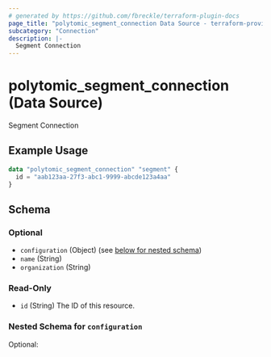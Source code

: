 ```yaml
---
# generated by https://github.com/fbreckle/terraform-plugin-docs
page_title: "polytomic_segment_connection Data Source - terraform-provider-polytomic"
subcategory: "Connection"
description: |-
  Segment Connection
---
```


# polytomic_segment_connection (Data Source)

Segment Connection

## Example Usage

```terraform
data "polytomic_segment_connection" "segment" {
  id = "aab123aa-27f3-abc1-9999-abcde123a4aa"
}
```

<!-- schema generated by tfplugindocs -->
## Schema

### Optional

- `configuration` (Object) (see [below for nested schema](#nestedatt--configuration))
- `name` (String)
- `organization` (String)

### Read-Only

- `id` (String) The ID of this resource.

<a id="nestedatt--configuration"></a>
### Nested Schema for `configuration`

Optional:


